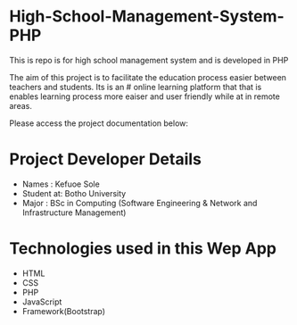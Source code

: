 # High-School-Management-System-PHP
This is repo is for high school management system and is developed in PHP

The aim of this project is to facilitate the education process easier between teachers and students. Its is an # online learning platform that that is enables learning process more eaiser and user friendly while at in remote areas.

Please access the project documentation below:

# Project Developer Details
- Names     : Kefuoe Sole
- Student at: Botho University 
- Major     : BSc in Computing (Software Engineering & Network and Infrastructure Management)

# Technologies used in this Wep App
- HTML
- CSS
- PHP
- JavaScript
- Framework(Bootstrap)
